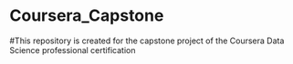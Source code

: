 # Coursera_Capstone

#This repository is created for the capstone project of the Coursera Data Science professional certification
